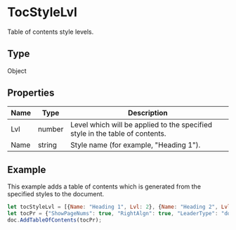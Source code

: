 # TocStyleLvl

Table of contents style levels.

## Type

Object

## Properties

| Name | Type | Description |
| ---- | ---- | ----------- |
| Lvl | number | Level which will be applied to the specified style in the table of contents. |
| Name | string | Style name (for example, "Heading 1"). |


## Example

This example adds a table of contents which is generated from the specified styles to the document.

```javascript editor-xlsx
let tocStyleLvl = [{Name: "Heading 1", Lvl: 2}, {Name: "Heading 2", Lvl: 3}];
let tocPr = {"ShowPageNums": true, "RightAlgn": true, "LeaderType": "dot", "FormatAsLinks": true, "BuildFrom": {"StylesLvls": tocStyleLvl}, "TocStyle": "standard"};
doc.AddTableOfContents(tocPr);
```
